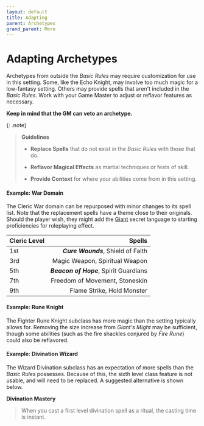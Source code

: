 ```yaml
---
layout: default
title: Adapting
parent: Archetypes
grand_parent: More
---
```


# Adapting Archetypes

Archetypes from outside the _Basic Rules_ may require customization for use in this setting. Some, like the Echo Knight, may involve too much magic for a low-fantasy setting. Others may provide spells that aren't included in the _Basic Rules_. Work with your Game Master to adjust or reflavor features as necessary.

**Keep in mind that the GM can veto an archetype.**


{: .note}
> **Guidelines**
> 
> * **Replace Spells** that do not exist in the _Basic Rules_ with those that do.
> 
> * **Reflavor Magical Effects** as martial techniques or feats of skill.
> 
> * **Provide Context** for where your abilities come from in this setting.


#### Example: War Domain

The Cleric War domain can be repurposed with minor changes to its spell list. Note that the replacement spells have a theme close to their originals. Should the player wish, they might add the [Giant](../languages/secret#secret-languages) secret language to starting proficiencies for roleplaying effect.

| Cleric Level |                                 Spells |
| :----------- | -------------------------------------: |
| 1st          |     ***Cure Wounds***, Shield of Faith |
| 3rd          |         Magic Weapon, Spiritual Weapon |
| 5th          | ***Beacon of Hope***, Spirit Guardians |
| 7th          |         Freedom of Movement, Stoneskin |
| 9th          |             Flame Strike, Hold Monster |


#### Example: Rune Knight

The Fighter Rune Knight subclass has more magic than the setting typically allows for. Removing the size increase from *Giant's Might* may be sufficient, though some abilities (such as the fire shackles conjured by *Fire Rune*) could also be reflavored. 

#### Example: Divination Wizard

The Wizard Divination subclass has an expectation of more spells than the _Basic Rules_ possesses. Because of this, the sixth level class feature is not usable, and will need to be replaced. A suggested alternative is shown below.

**Divination Mastery**

> When you cast a first level divination spell as a ritual, the casting time is instant.